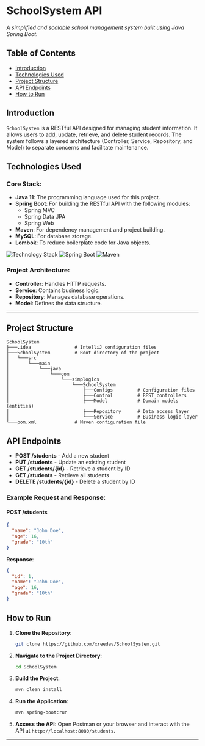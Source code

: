

# SchoolSystem API

 
*A simplified and scalable school management system built using Java Spring Boot.*

## Table of Contents
- [Introduction](#introduction)
- [Technologies Used](#technologies-used)
- [Project Structure](#project-structure)
- [API Endpoints](#api-endpoints)
- [How to Run](#how-to-run)

## Introduction
`SchoolSystem` is a RESTful API designed for managing student information. It allows users to add, update, retrieve, and delete student records. The system follows a layered architecture (Controller, Service, Repository, and Model) to separate concerns and facilitate maintenance.

## Technologies Used
### Core Stack:
- **Java 11**: The programming language used for this project.
- **Spring Boot**: For building the RESTful API with the following modules:
  - Spring MVC
  - Spring Data JPA
  - Spring Web
- **Maven**: For dependency management and project building.
- **MySQL**: For database storage.
- **Lombok**: To reduce boilerplate code for Java objects.

![Technology Stack](https://img.shields.io/badge/Java-11-brightgreen.svg)
![Spring Boot](https://img.shields.io/badge/Spring_Boot-2.x-brightgreen.svg)
![Maven](https://img.shields.io/badge/Maven-3.6.3-brightgreen.svg)


### Project Architecture:
- **Controller**: Handles HTTP requests.
- **Service**: Contains business logic.
- **Repository**: Manages database operations.
- **Model**: Defines the data structure.

---

## Project Structure
```
SchoolSystem
├───.idea                # IntelliJ configuration files
├───SchoolSystem         # Root directory of the project
│   └───src
│       └───main
│           └───java
│               └───com
│                   └───simplogics
│                       └───SchoolSystem
│                           ├───Configs         # Configuration files
│                           ├───Control         # REST controllers
│                           ├───Model           # Domain models (entities)
│                           ├───Repository      # Data access layer
│                           └───Service         # Business logic layer
└───pom.xml              # Maven configuration file
```

## API Endpoints
- **POST /students** - Add a new student
- **PUT /students** - Update an existing student
- **GET /students/{id}** - Retrieve a student by ID
- **GET /students** - Retrieve all students
- **DELETE /students/{id}** - Delete a student by ID

### Example Request and Response:
#### POST /students
```json
{
  "name": "John Doe",
  "age": 16,
  "grade": "10th"
}
```
**Response**:
```json
{
  "id": 1,
  "name": "John Doe",
  "age": 16,
  "grade": "10th"
}
```

## How to Run
1. **Clone the Repository**:
   ```bash
   git clone https://github.com/xreedev/SchoolSystem.git
   ```
2. **Navigate to the Project Directory**:
   ```bash
   cd SchoolSystem
   ```
3. **Build the Project**:
   ```bash
   mvn clean install
   ```
4. **Run the Application**:
   ```bash
   mvn spring-boot:run
   ```

5. **Access the API**:
   Open Postman or your browser and interact with the API at `http://localhost:8080/students`.

---

